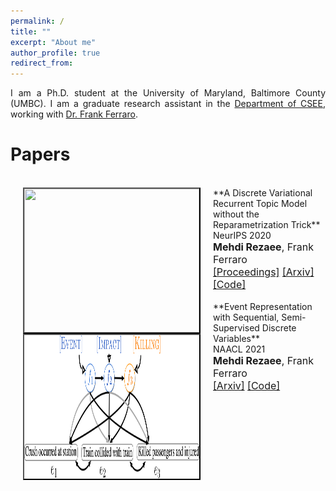```yaml
---
permalink: /
title: ""
excerpt: "About me"
author_profile: true
redirect_from: 
---
```

<p align="justify"> 
I am a Ph.D. student at the University of Maryland, Baltimore County (UMBC). I am a graduate research assistant in the <a href="https://www.csee.umbc.edu/">Department of CSEE</a>, working with <a href="https://www.csee.umbc.edu/~ferraro/"> Dr. Frank Ferraro</a>.
</p>



Papers
======

<br>
<img src="images/vrtm_EncDec.png" alt="" width="280" height="230" align="left" hspace="20" style=" border: #000000 2px outset;">
**A Discrete Variational Recurrent Topic Model without the Reparametrization Trick**<br>
NeurIPS 2020<br>
<font size = "3"> <b>Mehdi Rezaee</b>, Frank Ferraro<br> 
<a href="https://proceedings.neurips.cc/paper/2020/file/9f1d5659d5880fb427f6e04ae500fc25-Paper.pdf">[Proceedings]</a> <a href="https://arxiv.org/pdf/2010.12055.pdf">[Arxiv]</a> <a href="https://github.com/mmrezaee/VRTM">[Code]</a> </font>
<br>


<br>
<img src="images/SSDVAE.png" alt="" width="280" height="230" align="left" hspace="20" style=" border: #000000 2px outset;">
**Event Representation with Sequential, Semi-Supervised Discrete Variables**<br>
NAACL 2021<br>
<font size = "3"> <b>Mehdi Rezaee</b>, Frank Ferraro<br> 
<a href="https://arxiv.org/pdf/2010.12055.pdf">[Arxiv]</a> <a href="https://github.com/mmrezaee/SSDVAE">[Code]</a> </font>
<br>
